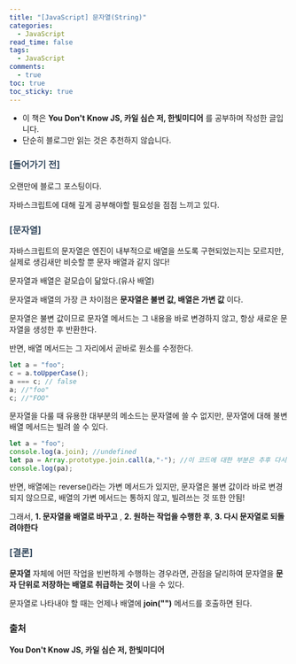 ```yaml
---
title: "[JavaScript] 문자열(String)"
categories:
  - JavaScript
read_time: false
tags:
  - JavaScript
comments:
  - true
toc: true
toc_sticky: true
---
```


* 이 책은 __You Don't Know JS, 카일 심슨 저, 한빛미디어__ 를 공부하며 작성한 글입니다.
* 단순히 블로그만 읽는 것은 추천하지 않습니다.

### <span style="color:#34495e">[들어가기 전]</span>

오랜만에 블로그 포스팅이다.

자바스크립트에 대해 깊게 공부해야할 필요성을 점점 느끼고 있다.


### <span style="color:#34495e">[문자열]</span>

자바스크립트의 문자열은 엔진이 내부적으로 배열을 쓰도록 구현되었는지는 모르지만, 실제로 생김새만 비슷할 뿐 문자 배열과 같지 않다!

문자열과 배열은 겉모습이 닮았다.(유사 배열) 

문자열과 배열의 가장 큰 차이점은 __문자열은 불변 값, 배열은 가변 값__ 이다.

문자열은 불변 값이므로 문자열 메서드는 그 내용을 바로 변경하지 않고, 항상 새로운 문자열을 생성한 후 반환한다.

반면, 배열 메서드는 그 자리에서 곧바로 원소를 수정한다.

```javascript
let a = "foo";
c = a.toUpperCase();
a === c; // false
a; //"foo"
c; //"FOO"
```

문자열을 다룰 때 유용한 대부분의 메소드는 문자열에 쓸 수 없지만, 문자열에 대해 불변 배열 메서드는 빌려 쓸 수 있다.

```javascript
let a = "foo";
console.log(a.join); //undefined
let pa = Array.prototype.join.call(a,"-"); //이 코드에 대한 부분은 추후 다시 보면 이해 가능!
console.log(pa); 
```

반면, 배열에는 reverse()라는 가변 메서드가 있지만, 문자열은 불변 값이라 바로 변경되지 않으므로, 배열의 가변 메서드는 통하지 않고, 빌려쓰는 것 또한 안됨!

그래서, __1. 문자열을 배열로 바꾸고__ , __2. 원하는 작업을 수행한 후__, __3. 다시 문자열로 되돌려야한다__

### <span style="color:#34495e">[결론]</span>

__문자열__ 자체에 어떤 작업을 빈번하게 수행하는 경우라면, 관점을 달리하여 문자열을 __문자 단위로 저장하는 배열로 취급하는 것이__ 나을 수 있다. 

문자열로 나타내야 할 때는 언제나 배열에 __join("")__ 메서드를 호출하면 된다.

### 출처

__You Don't Know JS, 카일 심슨 저, 한빛미디어__